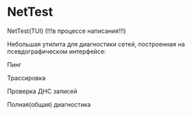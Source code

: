 # NetTest
NetTest(TUI) (!!!в процессе написания!!!)

Небольшая утилита для диагностики сетей, построенная на псевдографическом интерфейсе:

Пинг

Трассировка

Проверка ДНС записей

Полная(общая) диагностика
